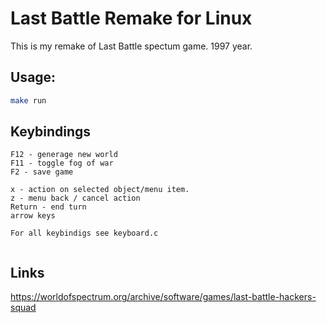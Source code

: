 # Last Battle Remake for Linux

This is my remake of Last Battle spectum game. 1997 year.

## Usage:
``` sh
make run
```

## Keybindings
```
F12 - generage new world
F11 - toggle fog of war
F2 - save game

x - action on selected object/menu item.
z - menu back / cancel action
Return - end turn
arrow keys

For all keybindigs see keyboard.c


```

## Links

https://worldofspectrum.org/archive/software/games/last-battle-hackers-squad
